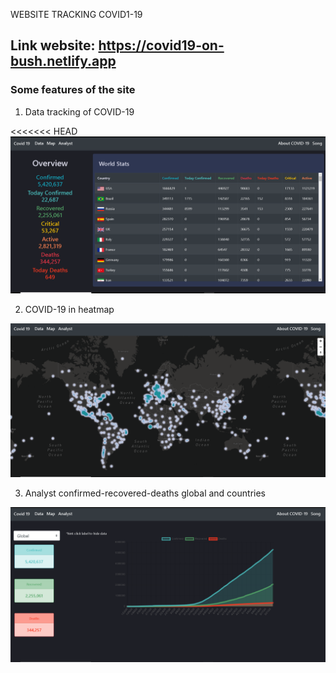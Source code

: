 WEBSITE TRACKING COVID1-19

## Link website: https://covid19-on-bush.netlify.app

### Some features of the site

1. Data tracking of COVID-19

<<<<<<< HEAD
![](image/data.png)

2. COVID-19 in heatmap

![](image/map.png)

3. Analyst confirmed-recovered-deaths global and countries

![](image/analyst.png)
